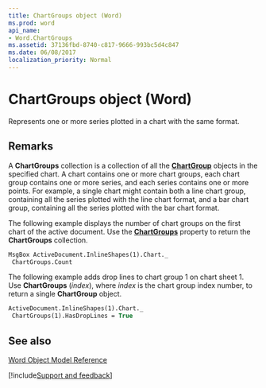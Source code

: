 ```yaml
---
title: ChartGroups object (Word)
ms.prod: word
api_name:
- Word.ChartGroups
ms.assetid: 37136fbd-8740-c817-9666-993bc5d4c847
ms.date: 06/08/2017
localization_priority: Normal
---
```



# ChartGroups object (Word)

Represents one or more series plotted in a chart with the same format.


## Remarks

 A **ChartGroups** collection is a collection of all the **[ChartGroup](Word.ChartGroup.md)** objects in the specified chart. A chart contains one or more chart groups, each chart group contains one or more series, and each series contains one or more points. For example, a single chart might contain both a line chart group, containing all the series plotted with the line chart format, and a bar chart group, containing all the series plotted with the bar chart format.

 The following example displays the number of chart groups on the first chart of the active document. Use the **[ChartGroups](Word.Chart.ChartGroups.md)** property to return the **ChartGroups** collection.




```vb
MsgBox ActiveDocument.InlineShapes(1).Chart._ 
 ChartGroups.Count
```

The following example adds drop lines to chart group 1 on chart sheet 1. Use  **ChartGroups** (_index_), where _index_ is the chart group index number, to return a single **ChartGroup** object.




```vb
ActiveDocument.InlineShapes(1).Chart._ 
 ChartGroups(1).HasDropLines = True
```


## See also



[Word Object Model Reference](overview/Word/object-model.md)

[!include[Support and feedback](~/includes/feedback-boilerplate.md)]